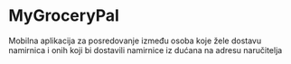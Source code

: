 # MyGroceryPal
Mobilna aplikacija za posredovanje između osoba koje žele dostavu namirnica i onih koji bi dostavili namirnice iz dućana na adresu naručitelja

